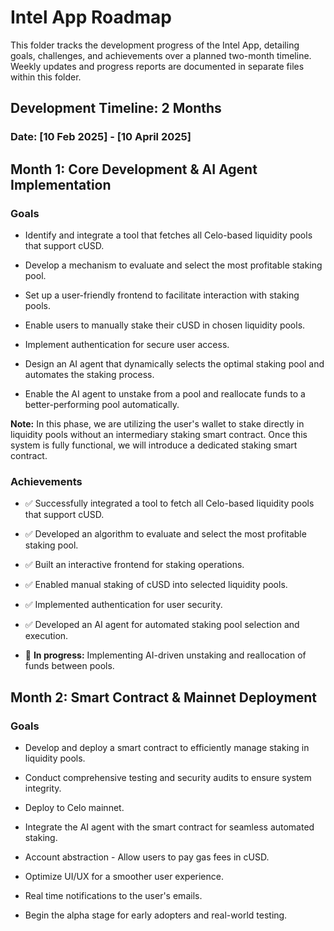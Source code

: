 # Intel App Roadmap

This folder tracks the development progress of the Intel App, detailing goals, challenges, and achievements over a planned two-month timeline. Weekly updates and progress reports are documented in separate files within this folder.

## Development Timeline: 2 Months

### Date: [10 Feb 2025] - [10 April 2025]

## Month 1: Core Development & AI Agent Implementation

### Goals
- Identify and integrate a tool that fetches all Celo-based liquidity pools that support cUSD.

- Develop a mechanism to evaluate and select the most profitable staking pool.

- Set up a user-friendly frontend to facilitate interaction with staking pools.

- Enable users to manually stake their cUSD in chosen liquidity pools.

- Implement authentication for secure user access.

- Design an AI agent that dynamically selects the optimal staking pool and automates the staking process.

- Enable the AI agent to unstake from a pool and reallocate funds to a better-performing pool automatically.

**Note:** In this phase, we are utilizing the user's wallet to stake directly in liquidity pools without an intermediary staking smart contract. Once this system is fully functional, we will introduce a dedicated staking smart contract.

### Achievements
- ✅ Successfully integrated a tool to fetch all Celo-based liquidity pools that support cUSD.

- ✅ Developed an algorithm to evaluate and select the most profitable staking pool.

- ✅ Built an interactive frontend for staking operations.

- ✅ Enabled manual staking of cUSD into selected liquidity pools.

- ✅ Implemented authentication for user security.

- ✅ Developed an AI agent for automated staking pool selection and execution.

- 🚧 **In progress:** Implementing AI-driven unstaking and reallocation of funds between pools.


## Month 2: Smart Contract & Mainnet Deployment

### Goals

- Develop and deploy a smart contract to efficiently manage staking in liquidity pools.

- Conduct comprehensive testing and security audits to ensure system integrity.

- Deploy to Celo mainnet.

- Integrate the AI agent with the smart contract for seamless automated staking.

- Account abstraction - Allow users to pay gas fees in cUSD.

- Optimize UI/UX for a smoother user experience.

- Real time notifications to the user's emails.

- Begin the alpha stage for early adopters and real-world testing.


